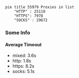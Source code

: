 
```mermaid
pie title 55979 Proxies in list
    "HTTP" : 25110
    "HTTPS": 7978
    "SOCKS" : 29672
```

### Some Info
#### Average Timeout

- mixed: 3.6s
- http: 1.8s
- https: 8.2s
- socks: 5.1s